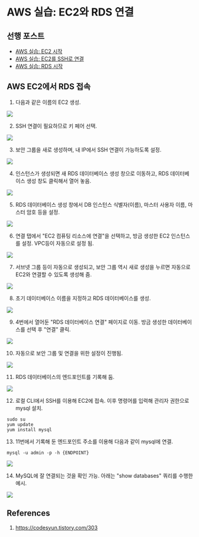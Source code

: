 # AWS 실습: EC2와 RDS 연결

## 선행 포스트

- [AWS 실습: EC2 시작](./2022-11-14.md)
- [AWS 실습: EC2를 SSH로 연결](./2022-11-16.md)
- [AWS 실습: RDS 시작](./2022-11-17.md)

## AWS EC2에서 RDS 접속

1. 다음과 같은 이름의 EC2 생성.

![](./imgs/2022-11-18-1.png)

2. SSH 연결이 필요하므로 키 페어 선택.

![](./imgs/2022-11-18-2.png)

3. 보안 그룹을 새로 생성하며, 내 IP에서 SSH 연결이 가능하도록 설정.

![](./imgs/2022-11-18-3.png)

4. 인스턴스가 생성되면 새 RDS 데이터베이스 생성 창으로 이동하고, RDS 데이터베이스 생성 창도 클릭해서 열어 놓음.

![](./imgs/2022-11-18-4.png)

5. RDS 데이터베이스 생성 창에서 DB 인스턴스 식별자(이름), 마스터 사용자 이름, 마스터 암호 등을 설정.

![](./imgs/2022-11-18-5.png)

6. 연결 탭에서 "EC2 컴퓨팅 리소스에 연결"을 선택하고, 방금 생성한 EC2 인스턴스를 설정. VPC등이 자동으로 설정 됨.

![](./imgs/2022-11-18-6.png)

7. 서브넷 그룹 등이 자동으로 생성되고, 보안 그룹 역시 새로 생성을 누르면 자동으로 EC2와 연결할 수 있도록 생성해 줌.

![](./imgs/2022-11-18-7.png)

8. 초기 데이터베이스 이름을 지정하고 RDS 데이터베이스를 생성.

![](./imgs/2022-11-18-8.png)

9. 4번에서 열어둔 "RDS 데이터베이스 연결" 페이지로 이동. 방금 생성한 데이터베이스를 선택 후 "연결" 클릭.

![](./imgs/2022-11-18-9.png)

10. 자동으로 보안 그룹 및 연결을 위한 설정이 진행됨.

![](./imgs/2022-11-18-10.png)

11. RDS 데이터베이스의 엔드포인트를 기록해 둠.

![](./imgs/2022-11-18-11.png)

12. 로컬 CLI에서 SSH를 이용해 EC2에 접속. 이후 명령어를 입력해 관리자 권한으로 mysql 설치.

```
sudo su
yum update
yum install mysql
```

13. 11번에서 기록해 둔 엔드포인트 주소를 이용해 다음과 같이 mysql에 연결.

```
mysql -u admin -p -h {ENDPOINT}
```

![](./imgs/2022-11-18-12.png)

14. MySQL에 잘 연결되는 것을 확인 가능. 아래는 "show databases" 쿼리를 수행한 예시.

![](./imgs/2022-11-18-13.png)

## References

1. https://codesyun.tistory.com/303
